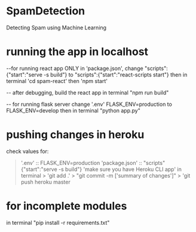 # SpamDetection
 Detecting Spam using Machine Learning

 # running the app in localhost
 --for running react app ONLY
 in 'package.json', change "scripts":{"start":"serve -s build"}
 to "scripts":{"start":"react-scripts start"}
 then in terminal 'cd spam-react' then 'npm start'

-- after debugging, build the react app
in terminal "npm run build"

 -- for running flask server
 change '.env' FLASK_ENV=production
 to FLASK_ENV=develop
 then in terminal "python app.py"

 # pushing changes in heroku
 check values for:
 >'.env' :: FLASK_ENV=production
 >'package.json' :: "scripts"{"start":"serve -s build"}
 'make sure you have Heroku CLI app'
 in terminal > 'git add .'
             > "git commit -m ['summary of changes']"
             > 'git push heroku master

# for incomplete modules
in terminal "pip install -r requirements.txt"